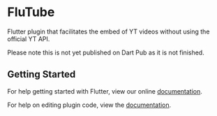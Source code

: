 # FluTube

Flutter plugin that facilitates the embed of YT videos without using the official YT API.

Please note this is not yet published on Dart Pub as it is not finished.

## Getting Started

For help getting started with Flutter, view our online
[documentation](https://flutter.io/).

For help on editing plugin code, view the [documentation](https://flutter.io/developing-packages/#edit-plugin-package).
